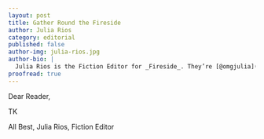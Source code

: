 ```yaml
---
layout: post
title: Gather Round the Fireside
author: Julia Rios
category: editorial
published: false
author-img: julia-rios.jpg
author-bio: |
  Julia Rios is the Fiction Editor for _Fireside_. They’re [@omgjulia](https://www.twitter.com/omgjulia) on Twitter.    
proofread: true
---
```


Dear Reader,

TK

All Best,
Julia Rios, Fiction Editor
